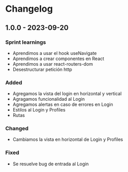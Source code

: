# Changelog

## 1.0.0 - 2023-09-20

### Sprint learnings

- Aprendimos a usar el hook useNavigate
- Aprendimos a crear componentes en React
- Aprendimos a usar react-routers-dom
- Desestructurar petición http

### Added

- Agregamos la vista del login en horizontal y vertical
- Agragamos funcionalidad al Login
- Agregamos alertas en caso de errores en Login
- Estilos al Login y Profiles
- Rutas


### Changed

- Cambiamos la vista en horizontal de Login y Profiles

### Fixed

- Se resuelve bug de entrada al Login



